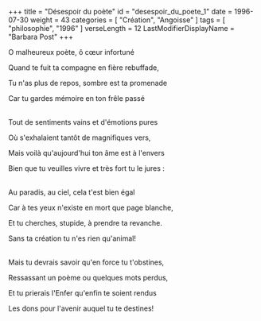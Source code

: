 +++
title = "Désespoir du poète"
id = "desespoir_du_poete_1"
date = 1996-07-30
weight = 43
categories = [ "Création", "Angoisse" ]
tags = [ "philosophie", "1996" ]
verseLength = 12
LastModifierDisplayName = "Barbara Post"
+++

O malheureux poète, ô cœur infortuné

Quand te fuit ta compagne en fière rebuffade,

Tu n'as plus de repos, sombre est ta promenade

Car tu gardes mémoire en ton frêle passé

 \
Tout de sentiments vains et d'émotions pures

Où s'exhalaient tantôt de magnifiques vers,

Mais voilà qu'aujourd'hui ton âme est à l'envers

Bien que tu veuilles vivre et très fort tu le jures :

 \
Au paradis, au ciel, cela t'est bien égal

Car à tes yeux n'existe en mort que page blanche,

Et tu cherches, stupide, à prendre ta revanche.

Sans ta création tu n'es rien qu'animal!

 \
Mais tu devrais savoir qu'en force tu t'obstines,

Ressassant un poème ou quelques mots perdus,

Et tu prierais l'Enfer qu'enfin te soient rendus

Les dons pour l'avenir auquel tu te destines!

